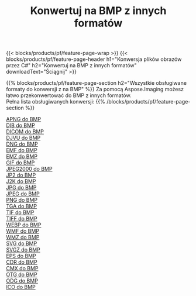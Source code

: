 ﻿---
title: Konwertuj na BMP z innych formatów 
weight: 3920
url: /pl/java/conversion/to/bmp 
lang: pl
langdirlevel: 2
locales: zh-hans,ja,it,ru,de,es,fr,nl,id,lt,pl,pt,vi,tr,ko,zh-hant,ar,hi,th,sv,cs,uk,he
description: Za pomocą Aspose.Imaging możesz łatwo przekonwertować do BMP z innych formatów
---

{{< blocks/products/pf/feature-page-wrap >}}
{{< blocks/products/pf/feature-page-header h1="Konwersja plików obrazów przez C#" h2="Konwertuj na BMP z innych formatów" downloadText="Ściągnij" >}}


{{% blocks/products/pf/feature-page-section  h2="Wszystkie obsługiwane formaty do konwersji z na BMP" %}}
Za pomocą Aspose.Imaging możesz łatwo przekonwertować do BMP z innych formatów.
<br/>
Pełna lista obsługiwanych konwersji:
{{% /blocks/products/pf/feature-page-section %}}
<div class="container-fluid productfamilypage bg-gray">
    <div class="convertypes bg-gray agp-content section">
        <div class="container">
		<div class="row other-converters">
		    <div class='col-md-2 other-converter remove-lp remove-rp'><a href="/imaging/pl/java/conversion/apng-to-bmp" >APNG do BMP</a></div>
<div class='col-md-2 other-converter remove-lp remove-rp'><a href="/imaging/pl/java/conversion/dib-to-bmp" >DIB do BMP</a></div>
<div class='col-md-2 other-converter remove-lp remove-rp'><a href="/imaging/pl/java/conversion/dicom-to-bmp" >DICOM do BMP</a></div>
<div class='col-md-2 other-converter remove-lp remove-rp'><a href="/imaging/pl/java/conversion/djvu-to-bmp" >DJVU do BMP</a></div>
<div class='col-md-2 other-converter remove-lp remove-rp'><a href="/imaging/pl/java/conversion/dng-to-bmp" >DNG do BMP</a></div>
<div class='col-md-2 other-converter remove-lp remove-rp'><a href="/imaging/pl/java/conversion/emf-to-bmp" >EMF do BMP</a></div>
<div class='col-md-2 other-converter remove-lp remove-rp'><a href="/imaging/pl/java/conversion/emz-to-bmp" >EMZ do BMP</a></div>
<div class='col-md-2 other-converter remove-lp remove-rp'><a href="/imaging/pl/java/conversion/gif-to-bmp" >GIF do BMP</a></div>
<div class='col-md-2 other-converter remove-lp remove-rp'><a href="/imaging/pl/java/conversion/jpeg2000-to-bmp" >JPEG2000 do BMP</a></div>
<div class='col-md-2 other-converter remove-lp remove-rp'><a href="/imaging/pl/java/conversion/jp2-to-bmp" >JP2 do BMP</a></div>
<div class='col-md-2 other-converter remove-lp remove-rp'><a href="/imaging/pl/java/conversion/j2k-to-bmp" >J2K do BMP</a></div>
<div class='col-md-2 other-converter remove-lp remove-rp'><a href="/imaging/pl/java/conversion/jpg-to-bmp" >JPG do BMP</a></div>
<div class='col-md-2 other-converter remove-lp remove-rp'><a href="/imaging/pl/java/conversion/jpeg-to-bmp" >JPEG do BMP</a></div>
<div class='col-md-2 other-converter remove-lp remove-rp'><a href="/imaging/pl/java/conversion/png-to-bmp" >PNG do BMP</a></div>
<div class='col-md-2 other-converter remove-lp remove-rp'><a href="/imaging/pl/java/conversion/tga-to-bmp" >TGA do BMP</a></div>
<div class='col-md-2 other-converter remove-lp remove-rp'><a href="/imaging/pl/java/conversion/tif-to-bmp" >TIF do BMP</a></div>
<div class='col-md-2 other-converter remove-lp remove-rp'><a href="/imaging/pl/java/conversion/tiff-to-bmp" >TIFF do BMP</a></div>
<div class='col-md-2 other-converter remove-lp remove-rp'><a href="/imaging/pl/java/conversion/webp-to-bmp" >WEBP do BMP</a></div>
<div class='col-md-2 other-converter remove-lp remove-rp'><a href="/imaging/pl/java/conversion/wmf-to-bmp" >WMF do BMP</a></div>
<div class='col-md-2 other-converter remove-lp remove-rp'><a href="/imaging/pl/java/conversion/wmz-to-bmp" >WMZ do BMP</a></div>
<div class='col-md-2 other-converter remove-lp remove-rp'><a href="/imaging/pl/java/conversion/svg-to-bmp" >SVG do BMP</a></div>
<div class='col-md-2 other-converter remove-lp remove-rp'><a href="/imaging/pl/java/conversion/svgz-to-bmp" >SVGZ do BMP</a></div>
<div class='col-md-2 other-converter remove-lp remove-rp'><a href="/imaging/pl/java/conversion/eps-to-bmp" >EPS do BMP</a></div>
<div class='col-md-2 other-converter remove-lp remove-rp'><a href="/imaging/pl/java/conversion/cdr-to-bmp" >CDR do BMP</a></div>
<div class='col-md-2 other-converter remove-lp remove-rp'><a href="/imaging/pl/java/conversion/cmx-to-bmp" >CMX do BMP</a></div>
<div class='col-md-2 other-converter remove-lp remove-rp'><a href="/imaging/pl/java/conversion/otg-to-bmp" >OTG do BMP</a></div>
<div class='col-md-2 other-converter remove-lp remove-rp'><a href="/imaging/pl/java/conversion/odg-to-bmp" >ODG do BMP</a></div>
<div class='col-md-2 other-converter remove-lp remove-rp'><a href="/imaging/pl/java/conversion/ico-to-bmp" >ICO do BMP</a></div>
                </div>
        </div>
    </div>
</div>
<br/>

